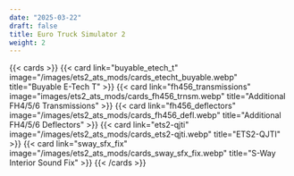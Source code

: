 ```yaml
---
date: "2025-03-22"
draft: false
title: Euro Truck Simulator 2
weight: 2
---
```


{{< cards >}}
    {{< card link="buyable_etech_t" image="/images/ets2_ats_mods/cards_etecht_buyable.webp" title="Buyable E-Tech T" >}}
    {{< card link="fh456_transmissions" image="images/ets2_ats_mods/cards_fh456_trnsm.webp" title="Additional FH4/5/6 Transmissions" >}}
    {{< card link="fh456_deflectors" image="/images/ets2_ats_mods/cards_fh456_defl.webp" title="Additional FH4/5/6 Deflectors" >}}
    {{< card link="ets2-qjti" image="/images/ets2_ats_mods/cards_ets2-qjti.webp" title="ETS2-QJTI" >}}
    {{< card link="sway_sfx_fix" image="/images/ets2_ats_mods/cards_sway_sfx_fix.webp" title="S-Way Interior Sound Fix" >}}
{{< /cards >}}
